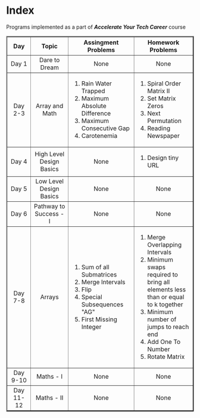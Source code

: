 # Index
Programs implemented as a part of ***Accelerate Your Tech Career*** course

<table border="2" align="center">
  
<tr>
<th width=300>Day</th>
<th width=400>Topic</th>
<th width=500>Assingment Problems</th>
 <th width=500>Homework Problems</th>
</tr>
  
<tr>
<td align="center">Day 1</td>
<td align="center">Dare to Dream</td>
<td align="center">None</td>
<td align="center">None</td>
</tr>
  
<tr>
<td align="center">Day 2-3</td>
<td align="center">Array and Math</td>
<td align="left">
  
  1.  Rain Water Trapped
  1.  Maximum Absolute Difference
  1.  Maximum Consecutive Gap
  1.  Carotenemia
  
  </td>
  <td align="left">
  
  1.  Spiral Order Matrix II
  1.  Set Matrix Zeros
  1.  Next Permutation
  1.  Reading Newspaper
  </td>
</tr>

<tr>
<td align="center">Day 4</td>
<td align="center">High Level Design Basics</td>
<td align="center">None</td>
<td align="left">
  
  1.  Design tiny URL
  </td>
</tr>


<tr>
<td align="center">Day 5</td>
<td align="center">Low Level Design Basics</td>
<td align="center">None</td>
<td align="center">None</td>
</tr>


<tr>
<td align="center">Day 6</td>
<td align="center">Pathway to Success - I</td>
<td align="center">None</td>
<td align="center">None</td>
</tr>


<tr>
<td align="center">Day 7-8</td>
<td align="center">Arrays</td>
<td align="left">
  
  1.  Sum of all Submatrices
  1.  Merge Intervals
  1.  Flip
  1.  Special Subsequences "AG"
  1.  First Missing Integer	 
  </td>
<td align="left">
  
  1.  Merge Overlapping Intervals
  1.  Minimum swaps required to bring all elements less than or equal to k together
  1.  Minimum number of jumps to reach end
  1.  Add One To Number
  1.  Rotate Matrix
</td>
</tr>


<tr>
<td align="center">Day 9-10</td>
<td align="center">Maths - I</td>
<td align="center">None</td>
<td align="center">None</td>
</tr>


<tr>
<td align="center">Day 11-12</td>
<td align="center">Maths - II</td>
<td align="center">None</td>
<td align="center">None</td>
</tr>


</table>

